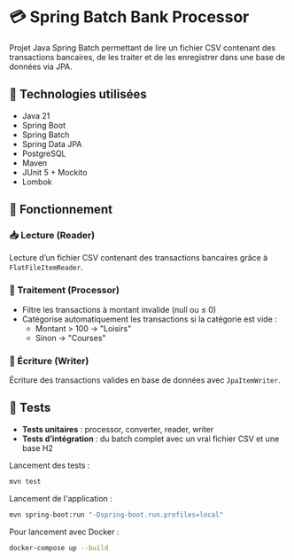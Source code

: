 # 💳 Spring Batch Bank Processor

Projet Java Spring Batch permettant de lire un fichier CSV contenant des transactions bancaires, de les traiter et de
les enregistrer dans une base de données via JPA.

## 🧱 Technologies utilisées

- Java 21
- Spring Boot
- Spring Batch
- Spring Data JPA
- PostgreSQL
- Maven
- JUnit 5 + Mockito
- Lombok

## 📁 Fonctionnement

### 📥 Lecture (Reader)

Lecture d’un fichier CSV contenant des transactions bancaires grâce à `FlatFileItemReader`.

### 🔄 Traitement (Processor)

- Filtre les transactions à montant invalide (null ou ≤ 0)
- Catégorise automatiquement les transactions si la catégorie est vide :
    - Montant > 100 → "Loisirs"
    - Sinon → "Courses"

### 💾 Écriture (Writer)

Écriture des transactions valides en base de données avec `JpaItemWriter`.

## 🧪 Tests

- **Tests unitaires** : processor, converter, reader, writer
- **Tests d’intégration** : du batch complet avec un vrai fichier CSV et une base H2

Lancement des tests :

```bash
mvn test
```

Lancement de l'application :

```bash
mvn spring-boot:run "-Dspring-boot.run.profiles=local"
```

Pour lancement avec Docker :

```bash
docker-compose up --build
```
